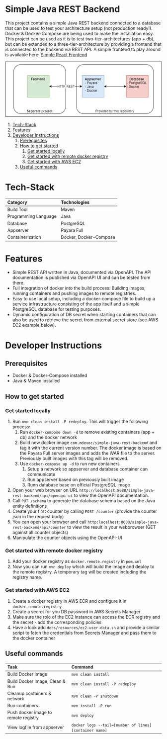 # Simple Java REST Backend <!-- omit in toc -->

This project contains a simple Java REST backend connected to a database that can be used to test your architecture
setup (not production ready!). Docker & Docker-Compose are being used to make the installation easy. This project can be
used as it is to test two-tier-architectures (app + db), but can be extended to a three-tier-architecture by providing a
frontend that is connected to the backend via REST API. A simple frontend to play around is available here:
[Simple React Frontend](https://github.com/MWSandbox/simple-react-frontend)

![Architecture Diagram](./docs/resources/architecture-diagram.png)

1. [Tech-Stack](#tech-stack)
2. [Features](#features)
3. [Developer Instructions](#developer-instructions)
   1. [Prerequisites](#prerequisites)
   2. [How to get started](#how-to-get-started)
      1. [Get started locally](#get-started-locally)
      2. [Get started with remote docker registry](#get-started-with-remote-docker-registry)
      3. [Get started with AWS EC2](#get-started-with-aws-ec2)
   3. [Useful commands](#useful-commands)



# Tech-Stack

| Category             | Technologies           |
| :------------------- | :--------------------- |
| Build Tool           | Maven                  |
| Programming Language | Java                   |
| Database             | PostgreSQL             |
| Appserver            | Payara Full            |
| Containerization     | Docker, Docker-Compose |

# Features
- Simple REST API written in Java, documented via OpenAPI. The API documentation is published via OpenAPI UI and can be tested from there.
- Full integration of docker into the build process: Building images, running containers and pushing images to remote registries.
- Easy to use local setup, including a docker-compose file to build up a service infrastructure consisting of the app itself and a simple PostgreSQL database for testing purposes.
- Dynamic configuration of DB secret when starting containers that can also be used to retrieve the secret from external secret store (see AWS EC2 example below).

# Developer Instructions

## Prerequisites

- Docker & Docker-Compose installed
- Java & Maven installed

## How to get started

### Get started locally

1. Run `mvn clean install -P redeploy`. This will trigger the following process:
    1. Run `docker-compose down -d` to remove existing containers (app + db) and the docker network
    2. Build new docker image `com.mdevoc/simple-java-rest-backend` and tag it with the current version number. The
       docker image is based on the Payara Full server images and adds the WAR file to the server. Previously built
       images with this tag will be removed.
    3. Use `docker-compose up -d` to run new containers
        1. Setup a network so appserver and database container can communicate
        2. Run appserver based on previously built image
        3. Runn database base on official PostgreSQL image
2. Open your web browser on URL `http://localhost:8080/simple-java-rest-backend/api/openapi-ui` to view the OpenAPI
   documentation.
3. Call `PUT /schema` to generate the database schema based on the Java entity definitions
4. Create your first counter by calling `POST /counter` (provide the counter json in the request body)
5. You can open your browser and call `http:localhost:8080/simple-java-rest-backend/api/counter` to view the result in
   your webbrowser (GET against all counter objects)
6. Manipulate the counter objects using the OpenAPI-UI

### Get started with remote docker registry
1. Add your docker registry as `docker.remote.registry` in `pom.xml`
2. Now you can run `mvn deploy` which will build the image and deploy to the remote registry. A temporary tag will be created including the registry name.

### Get started with AWS EC2
1. Create a docker registry in AWS ECR and configure it in `docker.remote.registry`
2. Create a secret for you DB password in AWS Secrets Manager
3. Make sure the role of the EC2 instance can access the ECR registry and the secret - add the corresponding policies
4. Have a look add `docs/resources/ec2-user-data.sh` and provide a similar script to fetch the credentials from Secrets Manager and pass them to the docker container

## Useful commands

| Task                                 | Command                                                 |
| :----------------------------------- | :------------------------------------------------------ |
| Build Docker Image                   | `mvn clean install`                                     |
| Build Docker Image, Clean & Run      | `mvn clean install -P redeploy`                         |
| Cleanup containers & network         | `mvn clean -P shutdown`                                 |
| Run containers                       | `mvn install -P run`                                    |
| Push docker image to remote registry | `mvn deploy`                                            |
| View logfile from appserver          | `docker logs --tail=[number of lines] [container name]` |
